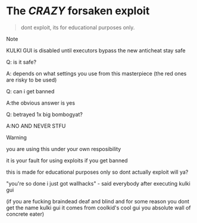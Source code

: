 # The *CRAZY* forsaken exploit
> dont exploit, its for educational purposes only.

> [!NOTE]
> KULKI GUI is disabled until executors bypass the new anticheat stay safe


Q: is it safe?


A: depends on what settings you use from this masterpiece (the red ones are risky to be used)


Q: can i get banned


A:the obvious answer is yes



Q: betrayed 1x big bombogyat?


A:NO AND NEVER STFU


> [!WARNING]
> you are using this under your own resposibility
>
> 
> it is your fault for using exploits if you get banned
>
> 
> this is made for educational purposes only so dont actually exploit will ya?


"you're so done i just got wallhacks" - said everybody after executing kulki gui



(if you are fucking braindead deaf and blind and for some reason you dont get the name kulki gui it comes from coolkid's cool gui you absolute wall of concrete eater)
